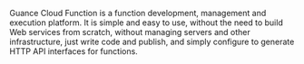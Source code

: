Guance Cloud Function is a function development, management and execution platform. It is simple and easy to use, without the need to build Web services from scratch, without managing servers and other infrastructure, just write code and publish, and simply configure to generate HTTP API interfaces for functions.